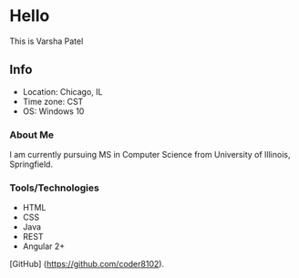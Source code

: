 # Hello
This is Varsha Patel

## Info
* Location: Chicago, IL
* Time zone: CST
* OS: Windows 10

### About Me
I am currently pursuing MS in Computer Science from University of Illinois, Springfield.

### Tools/Technologies
* HTML
* CSS
* Java
* REST
* Angular 2+

[GitHub] (https://github.com/coder8102).
